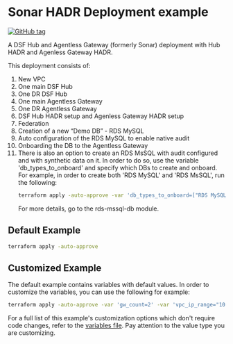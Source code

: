 # Sonar HADR Deployment example
[![GitHub tag](https://img.shields.io/github/v/tag/imperva/dsfkit.svg)](https://github.com/imperva/dsfkit/tags)

A DSF Hub and Agentless Gateway (formerly Sonar) deployment with Hub HADR and Agenless Gateway HADR.

This deployment consists of:

1. New VPC
2. One main DSF Hub
3. One DR DSF Hub
4. One main Agentless Gateway
5. One DR Agentless Gateway
6. DSF Hub HADR setup and Agenless Gateway HADR setup
7. Federation
8. Creation of a new “Demo DB” - RDS MySQL 
9. Auto configuration of the RDS MySQL to enable native audit 
10. Onboarding the DB to the Agentless Gateway
11. There is also an option to create an RDS MsSQL with audit configured and with synthetic data on it. In order to do so, use the variable 'db_types_to_onboard' and specify which DBs to create and onboard.<br/>
    For example, in order to create both 'RDS MySQL' and 'RDS MsSQL', run the following:
    ```bash
    terraform apply -auto-approve -var 'db_types_to_onboard=["RDS MySQL", "RDS MsSQL"]'
    ```
    For more details, go to the rds-mssql-db module.

## Default Example
```bash
terraform apply -auto-approve
```

## Customized Example
The default example contains variables with default values. In order to customize the variables, you can use the following for example:
```bash
terraform apply -auto-approve -var 'gw_count=2' -var 'vpc_ip_range="10.1.0.0/24"'
```
For a full list of this example's customization options which don't require code changes, refer to the [variables file](./variables.tf). Pay attention to the value type you are customizing.